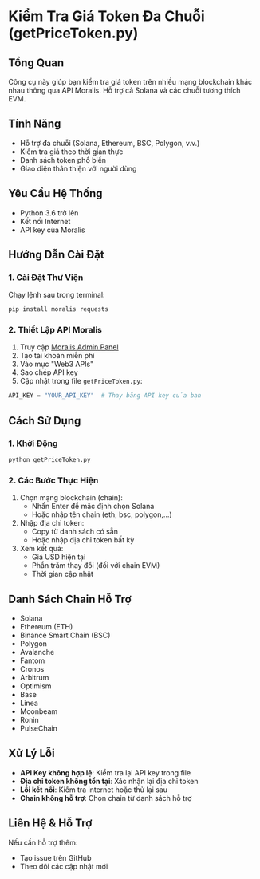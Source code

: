 # Kiểm Tra Giá Token Đa Chuỗi (getPriceToken.py)

## Tổng Quan
Công cụ này giúp bạn kiểm tra giá token trên nhiều mạng blockchain khác nhau thông qua API Moralis. Hỗ trợ cả Solana và các chuỗi tương thích EVM.

## Tính Năng
- Hỗ trợ đa chuỗi (Solana, Ethereum, BSC, Polygon, v.v.)
- Kiểm tra giá theo thời gian thực
- Danh sách token phổ biến
- Giao diện thân thiện với người dùng

## Yêu Cầu Hệ Thống
- Python 3.6 trở lên
- Kết nối Internet
- API key của Moralis

## Hướng Dẫn Cài Đặt

### 1. Cài Đặt Thư Viện
Chạy lệnh sau trong terminal:
```bash
pip install moralis requests
```

### 2. Thiết Lập API Moralis
1. Truy cập [Moralis Admin Panel](https://admin.moralis.com/login)
2. Tạo tài khoản miễn phí
3. Vào mục "Web3 APIs"
4. Sao chép API key
5. Cập nhật trong file `getPriceToken.py`:
```python
API_KEY = "YOUR_API_KEY"  # Thay bằng API key của bạn
```

## Cách Sử Dụng

### 1. Khởi Động
```bash
python getPriceToken.py
```

### 2. Các Bước Thực Hiện
1. Chọn mạng blockchain (chain):
   - Nhấn Enter để mặc định chọn Solana
   - Hoặc nhập tên chain (eth, bsc, polygon,...)
2. Nhập địa chỉ token:
   - Copy từ danh sách có sẵn
   - Hoặc nhập địa chỉ token bất kỳ
3. Xem kết quả:
   - Giá USD hiện tại
   - Phần trăm thay đổi (đối với chain EVM)
   - Thời gian cập nhật

## Danh Sách Chain Hỗ Trợ
- Solana
- Ethereum (ETH)
- Binance Smart Chain (BSC)
- Polygon
- Avalanche
- Fantom
- Cronos
- Arbitrum
- Optimism
- Base
- Linea
- Moonbeam
- Ronin
- PulseChain

## Xử Lý Lỗi
- **API Key không hợp lệ**: Kiểm tra lại API key trong file
- **Địa chỉ token không tồn tại**: Xác nhận lại địa chỉ token
- **Lỗi kết nối**: Kiểm tra internet hoặc thử lại sau
- **Chain không hỗ trợ**: Chọn chain từ danh sách hỗ trợ

## Liên Hệ & Hỗ Trợ
Nếu cần hỗ trợ thêm:
- Tạo issue trên GitHub
- Theo dõi các cập nhật mới
